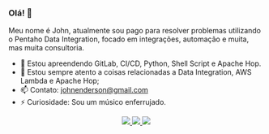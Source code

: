 ### Olá! 👋

Meu nome é John, atualmente sou pago para resolver problemas utilizando o Pentaho Data Integration, focado em integrações, automação e muita, mas muita consultoria.

- 🌱 Estou apreendendo GitLab, CI/CD, Python, Shell Script e Apache Hop.
- 👀 Estou sempre atento a coisas relacionadas a Data Integration, AWS Lambda e Apache Hop;
- 📫 Contato: johnenderson@gmail.com
- ⚡ Curiosidade: Sou um músico enferrujado.


<p align="center">
  <a href="mailto:johnenderson@gmail.com">
    <img src="https://img.shields.io/badge/Gmail-D14836?style=for-the-badge&logo=gmail&logoColor=white" />
  </a>
  <a href="https://www.linkedin.com/in/john-enderson-8139bb2a">
    <img src="https://img.shields.io/badge/LinkedIn-0077B5?style=for-the-badge&logo=linkedin&logoColor=white" />
  </a>
   <a href="https://gitlab.com/johnenderson">
    <img src="https://img.shields.io/badge/GitLab-330F63?style=for-the-badge&logo=gitlab&logoColor=white" />
  </a>
 </p>

<!--
**badtuxx/badtuxx** is a ✨ _special_ ✨ repository because its `README.md` (this file) appears on your GitHub profile.
Here are some ideas to get you started:
- 🔭 I’m currently working on ...
- 🌱 I’m currently learning ...
- 👯 I’m looking to collaborate on ...
- 🤔 I’m looking for help with ...
- 💬 Ask me about ...
- 📫 How to reach me: ...
- 😄 Pronouns: ...
- ⚡ Fun fact: ...
-->
